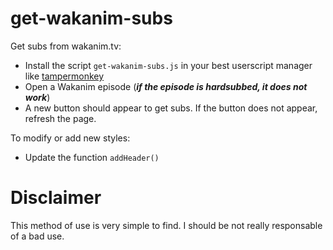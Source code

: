 # get-wakanim-subs
Get subs from wakanim.tv:

- Install the script `get-wakanim-subs.js` in your best userscript manager like [tampermonkey](https://chrome.google.com/webstore/detail/tampermonkey/dhdgffkkebhmkfjojejmpbldmpobfkfo)
- Open a Wakanim episode (***if the episode is hardsubbed, it does not work***)
- A new button should appear to get subs. If the button does not appear, refresh the page.

To modify or add new styles:
- Update the function `addHeader()`

# Disclaimer
This method of use is very simple to find. I should be not really responsable of a bad use.
